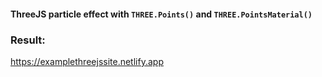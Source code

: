 
#### ThreeJS particle effect with ```THREE.Points()``` and ```THREE.PointsMaterial()```

### Result: 
https://examplethreejssite.netlify.app

